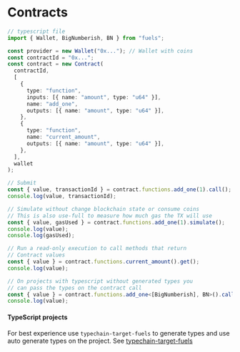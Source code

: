 # Contracts

```ts
// typescript file
import { Wallet, BigNumberish, BN } from "fuels";

const provider = new Wallet("0x..."); // Wallet with coins
const contractId = "0x...";
const contract = new Contract(
  contractId,
  [
    {
      type: "function",
      inputs: [{ name: "amount", type: "u64" }],
      name: "add_one",
      outputs: [{ name: "amount", type: "u64" }],
    },
    {
      type: "function",
      name: "current_amount",
      outputs: [{ name: "amount", type: "u64" }],
    },
  ],
  wallet
);

// Submit
const { value, transactionId } = contract.functions.add_one(1).call();
console.log(value, transactionId);

// Simulate without change blockchain state or consume coins
// This is also use-full to measure how much gas the TX will use
const { value, gasUsed } = contract.functions.add_one(1).simulate();
console.log(value);
console.log(gasUsed);

// Run a read-only execution to call methods that return
// Contract values
const { value } = contract.functions.current_amount().get();
console.log(value);

// On projects with typescript without generated types you
// can pass the types on the contract call
const { value } = contract.functions.add_one<[BigNumberish], BN>().call();
console.log(value);
```

#### TypeScript projects

For best experience use `typechain-target-fuels` to generate types and use auto generate types on
the project. See [typechain-target-fuels](./generate-contract-types-from-abi.md)
